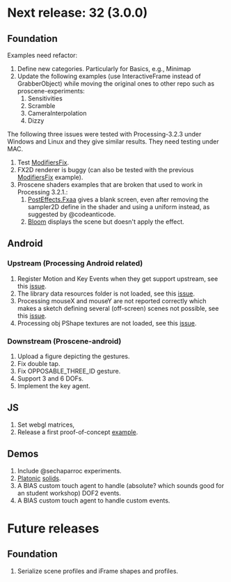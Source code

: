 # Next release: 32 (3.0.0)

## Foundation

Examples need refactor:

1. Define new categories. Particularly for Basics, e.g., Minimap
2. Update the following examples (use InteractiveFrame instead of GrabberObject) while moving the original ones to other repo such as proscene-experiments:
    1. Sensitivities
    2. Scramble
    3. CameraInterpolation
    4. Dizzy

The following three issues were tested with Processing-3.2.3 under Windows and Linux and they give similar results. They need testing under MAC.

1. Test [ModifiersFix](https://github.com/remixlab/proscene/blob/master/testing/src/frame/ModifiersFix.java).
2. FX2D renderer is buggy (can also be tested with the previous [ModifiersFix](https://github.com/remixlab/proscene/blob/master/testing/src/frame/ModifiersFix.java) example).
3. Proscene shaders examples that are broken that used to work in Processing 3.2.1.:
    1. [PostEffects.Fxaa](https://github.com/remixlab/proscene/tree/master/examples/Demos/PostEffects) gives a blank screen, even after removing the sampler2D define in the shader and using a uniform instead, as suggested by @codeanticode.
    2. [Bloom](https://github.com/remixlab/proscene/tree/master/examples/Demos/Bloom) displays the scene but doesn't apply the effect.

## Android

### Upstream (Processing Android related)

1. Register Motion and Key Events when they get support upstream, see this [issue](https://github.com/processing/processing-android/issues/246).
2. The library data resources folder is not loaded, see this [issue](https://github.com/processing/processing-android/issues/247).
3. Processing mouseX and mouseY are not reported correctly which makes a sketch defining several (off-screen) scenes not possible, see this [issue](https://github.com/processing/processing-android/issues/260).
4. Processing obj PShape textures are not loaded, see this [issue](https://github.com/processing/processing-android/issues/249).

### Downstream (Proscene-android)

1. Upload a figure depicting the gestures.
2. Fix double tap.
3. Fix OPPOSABLE_THREE_ID gesture.
4. Support 3 and 6 DOFs.
5. Implement the key agent.

## JS

1. Set webgl matrices,
2. Release a first proof-of-concept [example]().

## Demos

1. Include @sechaparroc experiments.
2. [Platonic](http://blog.jpcarrascal.com/2016/04/platonic-solids-in-processing/) [solids](https://github.com/jpcarrascal/ProcessingPlatonicSolids).
3. A BIAS custom touch agent to handle (absolute? which sounds good for an student workshop) DOF2 events.
4. A BIAS custom touch agent to handle custom events.

# Future releases

## Foundation

1. Serialize scene profiles and iFrame shapes and profiles.
